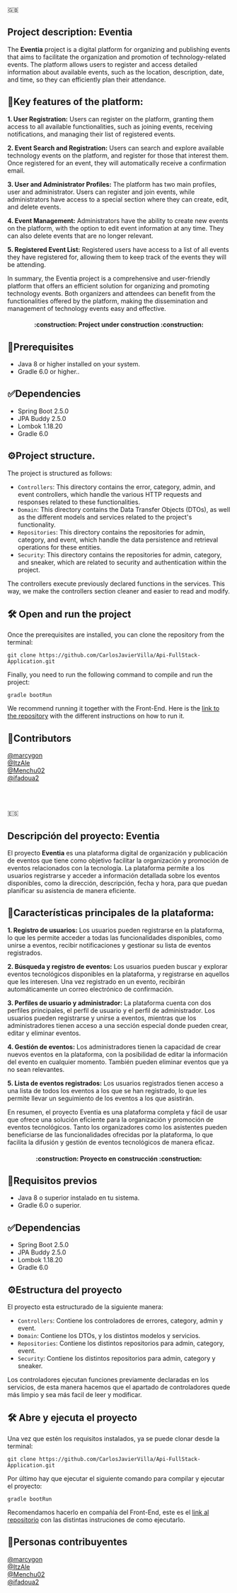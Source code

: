 :uk:
## Project description: Eventia

The **Eventia** project is a digital platform for organizing and publishing events that aims to facilitate the organization and promotion of technology-related events. The platform allows users to register and access detailed information about available events, such as the location, description, date, and time, so they can efficiently plan their attendance.

## :rocket:Key features of the platform:

**1. User Registration:** Users can register on the platform, granting them access to all available functionalities, such as joining events, receiving notifications, and managing their list of registered events.

**2. Event Search and Registration:** Users can search and explore available technology events on the platform, and register for those that interest them. Once registered for an event, they will automatically receive a confirmation email.

**3. User and Administrator Profiles:** The platform has two main profiles, user and administrator. Users can register and join events, while administrators have access to a special section where they can create, edit, and delete events.

**4. Event Management:** Administrators have the ability to create new events on the platform, with the option to edit event information at any time. They can also delete events that are no longer relevant.

**5. Registered Event List:** Registered users have access to a list of all events they have registered for, allowing them to keep track of the events they will be attending.

In summary, the Eventia project is a comprehensive and user-friendly platform that offers an efficient solution for organizing and promoting technology events. Both organizers and attendees can benefit from the functionalities offered by the platform, making the dissemination and management of technology events easy and effective.

<h4 align="center">
:construction: Project under construction :construction:
</h4>

## :hammer:Prerequisites

- Java 8 or higher installed on your system.
- Gradle 6.0  or higher..
 
## :white_check_mark:Dependencies
- Spring Boot 2.5.0
- JPA Buddy 2.5.0
- Lombok 1.18.20
- Gradle 6.0

## :gear:Project structure.
The project is structured as follows:
- `Controllers`: This directory contains the error, category, admin, and event controllers, which handle the various HTTP requests and responses related to these functionalities.
- `Domain`: This directory contains the Data Transfer Objects (DTOs), as well as the different models and services related to the project's functionality.
- `Repositories`: This directory contains the repositories for admin, category, and event, which handle the data persistence and retrieval operations for these entities.
- `Security`: This directory contains the repositories for admin, category, and sneaker, which are related to security and authentication within the project.

The controllers execute previously declared functions in the services. This way, we make the controllers section cleaner and easier to read and modify.

## 🛠️ Open and run the project

Once the prerequisites are installed, you can clone the repository from the terminal:
```
git clone https://github.com/CarlosJavierVilla/Api-FullStack-Application.git
```
Finally, you need to run the following command to compile and run the project:
```
gradle bootRun
```
We recommend running it together with the Front-End. Here is the [link to the repository](https://github.com/ItzAle/sneakers-app) with the different instructions on how to run it.


## :bust_in_silhouette:Contributors
[@marcygon](https://github.com/marcygon)<br>
[@ItzAle](https://github.com/ItzAle)<br>
[@Menchu02](https://github.com/Menchu02)<br>
[@ifadoua2](https://github.com/ifadoua2)<br>


<br><br>


:es:
## Descripción del proyecto: Eventia

El proyecto **Eventia** es una plataforma digital de organización y publicación de eventos que tiene como objetivo facilitar la organización y promoción de eventos relacionados con la tecnología. La plataforma permite a los usuarios registrarse y acceder a información detallada sobre los eventos disponibles, como la dirección, descripción, fecha y hora, para que puedan planificar su asistencia de manera eficiente.

## :rocket:Características principales de la plataforma:

**1. Registro de usuarios:** Los usuarios pueden registrarse en la plataforma, lo que les permite acceder a todas las funcionalidades disponibles, como unirse a eventos, recibir notificaciones y gestionar su lista de eventos registrados.

**2. Búsqueda y registro de eventos:** Los usuarios pueden buscar y explorar eventos tecnológicos disponibles en la plataforma, y registrarse en aquellos que les interesen. Una vez registrado en un evento, recibirán automáticamente un correo electrónico de confirmación.

**3. Perfiles de usuario y administrador:** La plataforma cuenta con dos perfiles principales, el perfil de usuario y el perfil de administrador. Los usuarios pueden registrarse y unirse a eventos, mientras que los administradores tienen acceso a una sección especial donde pueden crear, editar y eliminar eventos.

**4. Gestión de eventos:** Los administradores tienen la capacidad de crear nuevos eventos en la plataforma, con la posibilidad de editar la información del evento en cualquier momento. También pueden eliminar eventos que ya no sean relevantes.

**5. Lista de eventos registrados:** Los usuarios registrados tienen acceso a una lista de todos los eventos a los que se han registrado, lo que les permite llevar un seguimiento de los eventos a los que asistirán.

En resumen, el proyecto Eventia es una plataforma completa y fácil de usar que ofrece una solución eficiente para la organización y promoción de eventos tecnológicos. Tanto los organizadores como los asistentes pueden beneficiarse de las funcionalidades ofrecidas por la plataforma, lo que facilita la difusión y gestión de eventos tecnológicos de manera eficaz.

<h4 align="center">
:construction: Proyecto en construcción :construction:
</h4>

## :hammer:Requisitos previos

- Java 8 o superior instalado en tu sistema.
- Gradle 6.0 o superior.
 
## :white_check_mark:Dependencias
- Spring Boot 2.5.0
- JPA Buddy 2.5.0
- Lombok 1.18.20
- Gradle 6.0

## :gear:Estructura del proyecto
El proyecto esta estructurado de la siguiente manera:
- `Controllers`: Contiene los controladores de errores, category, admin y event.
- `Domain`: Contiene los DTOs, y los distintos modelos y servicios.
- `Repositories`: Contiene los distintos repositorios para admin, category, event.
- `Security`: Contiene los distintos repositorios para admin, category y sneaker.

Los controladores ejecutan funciones previamente declaradas en los servicios, de esta manera hacemos que el apartado de controladores quede más limpio y sea más facil de leer y modificar.

## 🛠️ Abre y ejecuta el proyecto

Una vez que estén los requisitos instalados, ya se puede clonar desde la terminal:
```
git clone https://github.com/CarlosJavierVilla/Api-FullStack-Application.git
```
Por último hay que ejecutar el siguiente comando para compilar y ejecutar el proyecto:
```
gradle bootRun
```
Recomendamos hacerlo en compañía del Front-End, este es el [link al repositorio](https://github.com/ItzAle/sneakers-app) con las distintas instruciones de como ejecutarlo.


## :bust_in_silhouette:Personas contribuyentes
[@marcygon](https://github.com/marcygon)<br>
[@ItzAle](https://github.com/ItzAle)<br>
[@Menchu02](https://github.com/Menchu02)<br>
[@ifadoua2](https://github.com/ifadoua2)<br>
